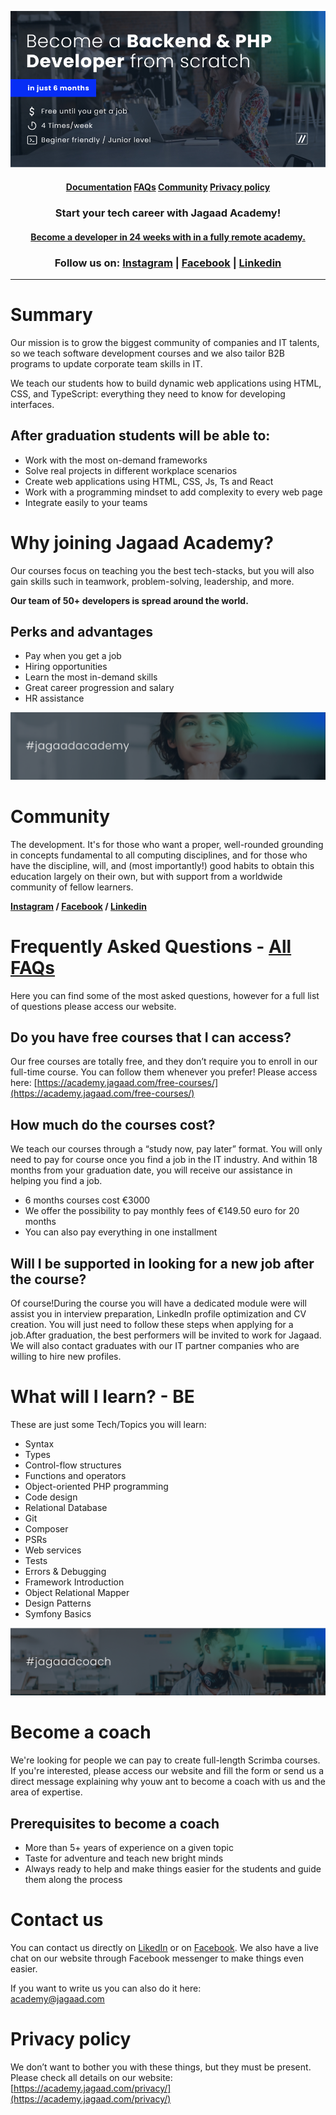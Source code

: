 <p align="center">
<img src="./images/top-banner.jpg" />
<h4 align="center"> <a href="#">Documentation</a>  <a href="#">FAQs</a>  <a href="#">Community</a> <a href="#">Privacy policy</a> </h4>
<h3 align="center">Start your tech career with Jagaad Academy!</h3>
<h4 align="center"><a href="https://academy.jagaad.com/course/php-backend-development/">Become a developer in 24 weeks with in a fully remote academy.</a></h4>
<h3 align="center">Follow us on: <a href="https://www.instagram.com/academyjagaad/">Instagram</a> | <a href="https://www.facebook.com/JagaadAcademy">Facebook</a> | <a href="https://www.linkedin.com/school/jagaad-academy/">Linkedin</a></h3>
<hr align="center" /></p>

# Summary

Our mission is to grow the biggest community of companies and IT talents, so we teach software development courses and we also tailor B2B programs to update corporate team skills in IT.  

We teach our students how to build dynamic web applications using HTML, CSS, and TypeScript: everything they need to know for developing interfaces.

## After graduation students will be able to:

- Work with the most on-demand frameworks
- Solve real projects in different workplace scenarios
- Create web applications using HTML, CSS, Js, Ts and React
- Work with a programming mindset to add complexity to every web page
- Integrate easily to your teams

# Why joining Jagaad Academy?

Our courses focus on teaching you the best tech-stacks, but you will also gain skills such in teamwork, problem-solving, leadership, and more.  

**Our team of 50+ developers is spread around the world.**

## Perks and advantages

- Pay when you get a job
- Hiring opportunities
- Learn the most in-demand skills
- Great career progression and salary
- HR assistance

![](./images/hashtag-jagaad-academy.png)

# Community

The development. It's for those who want a proper, well-rounded grounding in concepts fundamental to all computing disciplines, and for those who have the discipline, will, and (most importantly!) good habits to obtain this education largely on their own, but with support from a worldwide community of fellow learners.

**[Instagram](https://www.instagram.com/academyjagaad/)  / [Facebook](https://www.facebook.com/JagaadAcademy) / [Linkedin](https://www.linkedin.com/school/jagaad-academy/)**

# Frequently Asked Questions - [All FAQs](https://academy.jagaad.com/faq/)

Here you can find some of the most asked questions, however for a full list of questions please access our website.

## Do you have free courses that I can access?

Our free courses are totally free, and they don’t require you to enroll in our full-time course. You can follow them whenever you prefer! Please access here: [https://academy.jagaad.com/free-courses/](https://academy.jagaad.com/free-courses/)

## How much do the courses cost?

We teach our courses through a “study now, pay later” format. You will only need to pay for course once you find a job in the IT industry. And within 18 months from your graduation date, you will receive our assistance in helping you find a job.

- 6 months courses cost €3000
- We offer the possibility to pay monthly fees of €149.50 euro for 20 months
- You can also pay everything in one installment

## Will I be supported in looking for a new job after the course?

Of course!During the course you will have a dedicated module were will assist you in interview preparation, LinkedIn profile optimization and CV creation. You will just need to follow these steps when applying for a job.After graduation, the best performers will be invited to work for Jagaad. We will also contact graduates with our IT partner companies who are willing to hire new profiles.

# What will I learn? - BE

These are just some Tech/Topics you will learn:

- Syntax
- Types
- Control-flow structures
- Functions and operators
- Object-oriented PHP programming
- Code design
- Relational Database
- Git
- Composer
- PSRs
- Web services
- Tests
- Errors & Debugging
- Framework Introduction
- Object Relational Mapper
- Design Patterns
- Symfony Basics

![](./images/hashtag-jagaad-coach.png)

# Become a coach

We're looking for people we can pay to create full-length Scrimba courses. If you're interested, please access our website and fill the form or send us a direct message explaining why youw ant to become a coach with us and the area of expertise.

## Prerequisites to become a coach

- More than 5+ years of experience on a given topic
- Taste for adventure and teach new bright minds
- Always ready to help and make things easier for the students and guide them along the process

# Contact us

You can contact us directly on [LikedIn](https://www.linkedin.com/school/jagaad-academy/) or on [Facebook](https://www.facebook.com/JagaadAcademy). We also have a live chat on our website through Facebook messenger to make things even easier.  

If you want to write us you can also do it here:  
[academy@jagaad.com](mailto:academy@jagaad.com)

# Privacy policy

We don’t want to bother you with these things, but they must be present.  
Please check all details on our website: [https://academy.jagaad.com/privacy/](https://academy.jagaad.com/privacy/)